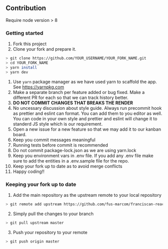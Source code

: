 ## Contribution

Require node version > 8

### Getting started

1. Fork this project
2. Clone your fork and prepare it.

```sh
> git clone https://github.com/YOUR_USERNAME/YOUR_FORK_NAME.git
> cd YOUR_FORK_NAME
> yarn install
> yarn dev
```

1. Use `yarn` package manager as we have used yarn to scaffold the app. See
   https://yarnpkg.com
2. Make a separate branch per feature added or bug fixed. Make a different PR
   for each so that we can track history better.
3. **DO NOT COMMIT CHANGES THAT BREAKS THE RENDER**
4. No uncessary discussion about style guide. Always run precommit hook as
   prettier and eslint can format. You can add them to you editor as well. You
   can code in your own style and prettier and eslint will change it to standerd
   JS style which is our requirement.
5. Open a new issue for a new feature so that we may add it to our kanban board.
6. Keep you commit messages meaningful
7. Running tests before commit is recommended
8. Do not commit package-lock.json as we are using yarn.lock
9. Keep you environment vars in .env file. If you add any .env file make sure to
   add the entities in a .env.sample file for the repo.
10. Keep your fork up to date as to avoid merge conflicts
11. Happy coding!!

### Keeping your fork up to date

1. Add the main repository as the upstream remote to your local repository

```sh
> git remote add upstream https://github.com/fus-marcom/franciscan-react.git
```

2. Simply pull the changes to your branch

```sh
> git pull upstream master
```

3. Push your repository to your remote

```sh
> git push origin master
```
